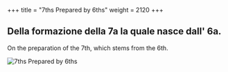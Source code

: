 +++
title = "7ths Prepared by 6ths"
weight = 2120
+++

## Della formazione della 7a la quale nasce dall' 6a.

On the preparation of the 7th, which stems from the 6th.

![7ths Prepared by 6ths](/img/08DurReg.jpg)
